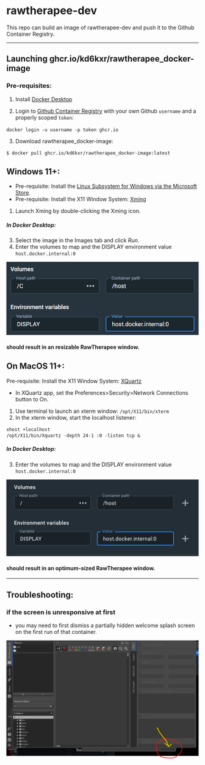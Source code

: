 # rawtherapee-dev

This repo can build an image of rawtherapee-dev and push it to the Github Container Registry.

<hr>

## Launching ghcr.io/kd6kxr/rawtherapee_docker-image

### Pre-requisites:
 
1. Install [Docker Desktop](https://www.docker.com/products/docker-desktop/)

2. Login to [Github Container Registry](https://ghcr.io) with your own Github `username` and a properly scoped `token`:

`docker login -u username -p token ghcr.io`

3. Download rawtherapee_docker-image:
```
$ docker pull ghcr.io/kd6kxr/rawtherapee_docker-image:latest
```

## Windows 11+:
- Pre-requisite: Install the [Linux Subsystem for Windows via the Microsoft Store](https://www.microsoft.com/store/productId/9P9TQF7MRM4R).
- Pre-requisite: Install the X11 Window System: [Xming](http://www.straightrunning.com/XmingNotes/)

1. Launch Xming by double-clicking the Xming icon.
##### In *Docker Desktop*:
3. Select the image in the Images tab and click *Run*.
4. Enter the volumes to map and the DISPLAY environment value `host.docker.internal:0`
<img src="https://raw.githubusercontent.com/kd6kxr/rtdev/main/windows-docker-options.png" alt="config options" width="550">

#### should result in an resizable RawTherapee window.

## On MacOS 11+:
Pre-requisite: Install the X11 Window System: [XQuartz](https://www.xquartz.org)
- In XQuartz app, set the Preferences>Security>Network Connections button to On.


1. Use terminal to launch an xterm window: `/opt/X11/bin/xterm`
2. In the xterm window, start the localhost listener:
```
xhost +localhost
/opt/X11/bin/Xquartz -depth 24-1 :0 -listen tcp &
```
##### In *Docker Desktop*:
3. Enter the volumes to map and the DISPLAY environment value `host.docker.internal:0`
<img src="https://raw.githubusercontent.com/kd6kxr/rtdev/main/mac-docker-options.png" alt="config options" width="550">

#### should result in an optimum-sized RawTherapee window.
<hr>

## Troubleshooting:

### if the screen is unresponsive at first
- you may need to first dismiss a partially hidden welcome splash screen on the first run of that container.
<img src="https://raw.githubusercontent.com/kd6kxr/rtdev/main/splash.png" alt="hidden splash screen" width="550">
